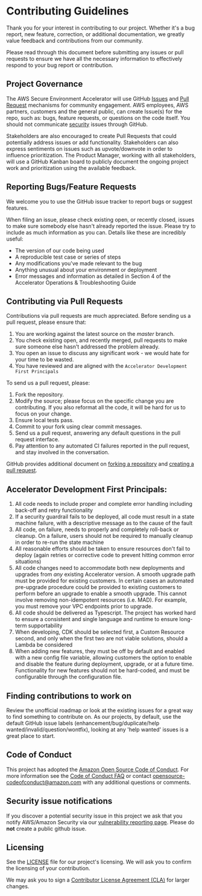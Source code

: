 # Contributing Guidelines

Thank you for your interest in contributing to our project. Whether it's a bug report, new feature, correction, or additional
documentation, we greatly value feedback and contributions from our community.

Please read through this document before submitting any issues or pull requests to ensure we have all the necessary
information to effectively respond to your bug report or contribution.

## Project Governance

The AWS Secure Environment Accelerator will use GitHub [Issues](https://docs.github.com/en/github/managing-your-work-on-github/creating-an-issue) and [Pull Request](https://docs.github.com/en/github/collaborating-with-issues-and-pull-requests/creating-a-pull-request) mechanisms for community engagement. AWS employees, AWS partners, customers and the general public, can create Issue(s) for the repo, such as: bugs, feature requests, or questions on the code itself. You should not communicate [security](#security-issue-notifications) issues through GitHub.

Stakeholders are also encouraged to create Pull Requests that could potentially address issues or add functionality. Stakeholders can also express sentiments on issues such as upvote/downvote in order to influence prioritization. The Product Manager, working with all stakeholders, will use a GitHub Kanban board to publicly document the ongoing project work and prioritization using the available feedback.

## Reporting Bugs/Feature Requests

We welcome you to use the GitHub issue tracker to report bugs or suggest features.

When filing an issue, please check existing open, or recently closed, issues to make sure somebody else hasn't already
reported the issue. Please try to include as much information as you can. Details like these are incredibly useful:

- The version of our code being used
- A reproducible test case or series of steps
- Any modifications you've made relevant to the bug
- Anything unusual about your environment or deployment
- Error messages and information as detailed in Section 4 of the Accelerator Operations & Troubleshooting Guide

## Contributing via Pull Requests

Contributions via pull requests are much appreciated. Before sending us a pull request, please ensure that:

1. You are working against the latest source on the _master_ branch.
2. You check existing open, and recently merged, pull requests to make sure someone else hasn't addressed the problem already.
3. You open an issue to discuss any significant work - we would hate for your time to be wasted.
4. You have reviewed and are aligned with the `Accelerator Development First Principals`

To send us a pull request, please:

1. Fork the repository.
2. Modify the source; please focus on the specific change you are contributing. If you also reformat all the code, it will be hard for us to focus on your change.
3. Ensure local tests pass.
4. Commit to your fork using clear commit messages.
5. Send us a pull request, answering any default questions in the pull request interface.
6. Pay attention to any automated CI failures reported in the pull request, and stay involved in the conversation.

GitHub provides additional document on [forking a repository](https://help.github.com/articles/fork-a-repo/) and
[creating a pull request](https://help.github.com/articles/creating-a-pull-request/).

## Accelerator Development First Principals:

1. All code needs to include proper and complete error handling including back-off and retry functionality
2. If a security guardrail fails to be deployed, all code must result in a state machine failure, with a descriptive message as to the cause of the fault
3. All code, on failure, needs to properly and completely roll-back or cleanup. On a failure, users should not be required to manually cleanup in order to re-run the state machine
4. All reasonable efforts should be taken to ensure resources don't fail to deploy (again retries or corrective code to prevent hitting common error situations)
5. All code changes need to accommodate both new deployments and upgrades from _any_ existing Accelerator version. A smooth upgrade path must be provided for existing customers. In certain cases an automated pre-upgrade procedure could be provided to existing customers to perform before an upgrade to enable a smooth upgrade. This cannot involve removing non-idempotent resources (i.e. MAD). For example, you must remove your VPC endpoints prior to upgrade.
6. All code should be delivered as Typescript. The project has worked hard to ensure a consistent and single language and runtime to ensure long-term supportability
7. When developing, CDK should be selected first, a Custom Resource second, and only when the first two are not viable solutions, should a Lambda be considered
8. When adding new features, they must be off by default and enabled with a new config file variable, allowing customers the option to enable and disable the feature during deployment, upgrade, or at a future time. Functionality for new features should not be hard-coded, and must be configurable through the configuration file.

## Finding contributions to work on

Review the unofficial roadmap or look at the existing issues for a great way to find something to contribute on. As our projects, by default, use the default GitHub issue labels (enhancement/bug/duplicate/help wanted/invalid/question/wontfix), looking at any 'help wanted' issues is a great place to start.

## Code of Conduct

This project has adopted the [Amazon Open Source Code of Conduct](https://aws.github.io/code-of-conduct).
For more information see the [Code of Conduct FAQ](https://aws.github.io/code-of-conduct-faq) or contact
opensource-codeofconduct@amazon.com with any additional questions or comments.

## Security issue notifications

If you discover a potential security issue in this project we ask that you notify AWS/Amazon Security via our [vulnerability reporting page](http://aws.amazon.com/security/vulnerability-reporting/). Please do **not** create a public github issue.

## Licensing

See the [LICENSE](LICENSE) file for our project's licensing. We will ask you to confirm the licensing of your contribution.

We may ask you to sign a [Contributor License Agreement (CLA)](http://en.wikipedia.org/wiki/Contributor_License_Agreement) for larger changes.
